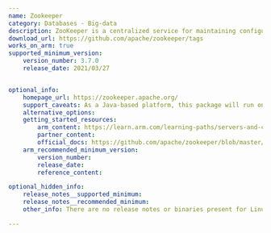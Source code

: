 ```yaml
---
name: Zookeeper
category: Databases - Big-data 
description: ZooKeeper is a centralized service for maintaining configuration information, naming, providing distributed synchronization, and providing group services.
download_url: https://github.com/apache/zookeeper/tags
works_on_arm: true
supported_minimum_version:
    version_number: 3.7.0
    release_date: 2021/03/27


optional_info:
    homepage_url: https://zookeeper.apache.org/
    support_caveats: As a Java-based platform, this package will run on top of an Arm compatible JVM.
    alternative_options:
    getting_started_resources:
        arm_content: https://learn.arm.com/learning-paths/servers-and-cloud-computing/kafka/zookeeper_cluster/
        partner_content: 
        official_docs: https://github.com/apache/zookeeper/blob/master/README.md
    arm_recommended_minimum_version:
        version_number:
        release_date:
        reference_content:

optional_hidden_info:
    release_notes__supported_minimum: 
    release_notes__recommended_minimum: 
    other_info: There are no release notes or binaries present for Linux/ARM64.  Zookeeper version 3.7.0 is installed and tested on the Neoverse N1, using steps mentioned in [README.md](https://github.com/apache/zookeeper/blob/release-3.7.0/README.md).

---
```

